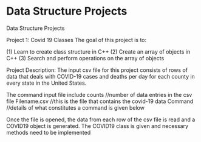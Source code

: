 # Data Structure Projects
Data Structure Projects

Project 1: Covid 19 Classes 
The goal of this project is to: 

(1)	Learn to create class structure in C++
(2)	Create an array of objects in C++
(3)	Search and perform operations on the array of objects

Project Description:
The input csv file for this project consists of rows of data that deals with COVID-19 cases and deaths per day for each county in every state in the United States. 

The command input file include
counts	       //number of data entries in the csv file
Filename.csv  //this is the file that contains the covid-19 data
Command     //details of what constitutes a command is given below

Once the file is opened, the data from each row of the csv file is read and a COVID19 object is generated. The COVID19 class is given and necessary methods need to be implemented
